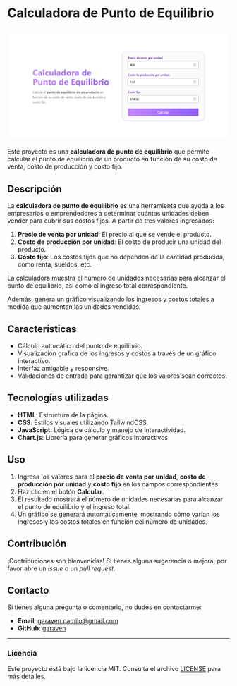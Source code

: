 # Calculadora de Punto de Equilibrio

![Captura de la pagina web](public/image.png)
---

Este proyecto es una **calculadora de punto de equilibrio** que permite calcular el punto de equilibrio de un producto en función de su costo de venta, costo de producción y costo fijo.

## Descripción

La **calculadora de punto de equilibrio** es una herramienta que ayuda a los empresarios o emprendedores a determinar cuántas unidades deben vender para cubrir sus costos fijos. A partir de tres valores ingresados:

1. **Precio de venta por unidad**: El precio al que se vende el producto.
2. **Costo de producción por unidad**: El costo de producir una unidad del producto.
3. **Costo fijo**: Los costos fijos que no dependen de la cantidad producida, como renta, sueldos, etc.



La calculadora muestra el número de unidades necesarias para alcanzar el punto de equilibrio, así como el ingreso total correspondiente.

Además, genera un gráfico visualizando los ingresos y costos totales a medida que aumentan las unidades vendidas.

## Características

- Cálculo automático del punto de equilibrio.
- Visualización gráfica de los ingresos y costos a través de un gráfico interactivo.
- Interfaz amigable y responsive.
- Validaciones de entrada para garantizar que los valores sean correctos.

## Tecnologías utilizadas

- **HTML**: Estructura de la página.
- **CSS**: Estilos visuales utilizando TailwindCSS.
- **JavaScript**: Lógica de cálculo y manejo de interactividad.
- **Chart.js**: Librería para generar gráficos interactivos.

## Uso

1. Ingresa los valores para el **precio de venta por unidad**, **costo de producción por unidad** y **costo fijo** en los campos correspondientes.
2. Haz clic en el botón **Calcular**.
3. El resultado mostrará el número de unidades necesarias para alcanzar el punto de equilibrio y el ingreso total.
4. Un gráfico se generará automáticamente, mostrando cómo varían los ingresos y los costos totales en función del número de unidades.

## Contribución

¡Contribuciones son bienvenidas! Si tienes alguna sugerencia o mejora, por favor abre un *issue* o un *pull request*.

## Contacto

Si tienes alguna pregunta o comentario, no dudes en contactarme:

- **Email**: [garaven.camilo@gmail.com](mailto:garaven.camilo@gmail.com)
- **GitHub**: [garaven](https://github.com/garaven)

---

### Licencia

Este proyecto está bajo la licencia MIT. Consulta el archivo [LICENSE](LICENSE) para más detalles.
